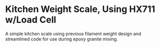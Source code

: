 # Kitchen Weight Scale, Using HX711 w/Load Cell

A simple kitchen scale using previous filament weight design and streamlined code for use during epoxy granite mixing.
